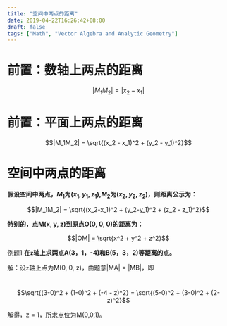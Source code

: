 ```yaml
---
title: "空间中两点的距离"
date: 2019-04-22T16:26:42+08:00
draft: false
tags: ["Math", "Vector Algebra and Analytic Geometry"]
---
```


# 前置：数轴上两点的距离

$$|M_1M_2| = |x_2 - x_1|$$

# 前置：平面上两点的距离

$$|M_1M_2| = \sqrt{(x_2 - x_1)^2 + (y_2 - y_1)^2}$$

# 空间中两点的距离

**假设空间中两点，$M_1$为$(x_1, y_1, z_1)$,$M_2$为$(x_2, y_2, z_2)$，则距离公示为：**

$$|M_1M_2| = \sqrt{(x_2-x_1)^2 + (y_2-y_1)^2 + (z_2 - z_1)^2}​$$

**特别的，点M(x, y, z)到原点O(0, 0, 0)的距离为：**

$$|OM| = \sqrt{x^2 + y^2 + z^2}​$$

例题1 **在`z`轴上求两点A(3，1，-4)和B(5，3，2)等距离的点。**

解：设`z`轴上点为M(0, 0, z)，由题意|MA| = |MB|，即

​         $$\sqrt{(3-0)^2 + (1-0)^2 + (-4 - z)^2} = \sqrt{(5-0)^2 + (3-0)^2 + (2-z)^2}$$

解得，z = 1，所求点位为M(0,0,1)。